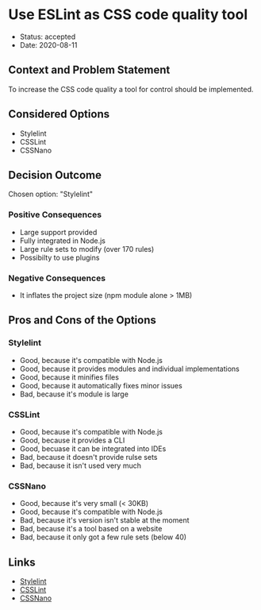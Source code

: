 # Use ESLint as CSS code quality tool

* Status: accepted
* Date: 2020-08-11

## Context and Problem Statement

To increase the CSS code quality a tool for control should be implemented.

## Considered Options

* Stylelint
* CSSLint
* CSSNano

## Decision Outcome

Chosen option: "Stylelint"

### Positive Consequences

* Large support provided
* Fully integrated in Node.js
* Large rule sets to modify (over 170 rules)
* Possibilty to use plugins

### Negative Consequences

* It inflates the project size (npm module alone > 1MB)

## Pros and Cons of the Options

### Stylelint

* Good, because it's compatible with Node.js
* Good, because it provides modules and individual implementations
* Good, because it minifies files
* Good, because it automatically fixes minor issues
* Bad, because it's module is large

### CSSLint

* Good, because it's compatible with Node.js
* Good, because it provides a CLI
* Good, becuase it can be integrated into IDEs
* Bad, because it doesn't provide rulse sets
* Bad, because it isn't used very much

### CSSNano

* Good, because it's very small (< 30KB)
* Good, because it's compatible with Node.js
* Bad, because it's version isn't stable at the moment
* Bad, because it's a tool based on a website
* Bad, because it only got a few rule sets (below 40)

## Links

* [Stylelint](https://stylelint.io/)
* [CSSLint](http://csslint.net/)
* [CSSNano](https://cssnano.co/)
